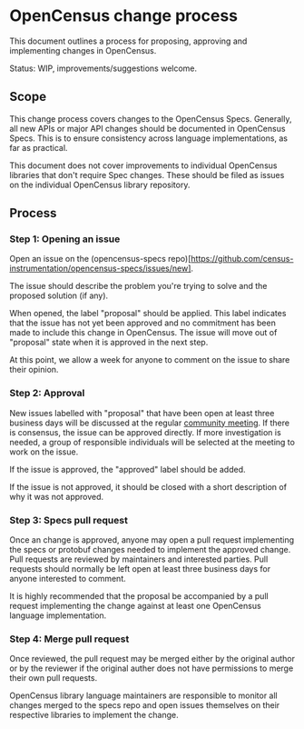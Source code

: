 # OpenCensus change process

This document outlines a process for proposing, approving and implementing changes in OpenCensus.

Status: WIP, improvements/suggestions welcome.

## Scope

This change process covers changes to the OpenCensus Specs. Generally, all new APIs or major
API changes should be documented in OpenCensus Specs. This is to ensure consistency across
language implementations, as far as practical.

This document does not cover improvements to individual OpenCensus libraries that don't
require Spec changes. These should be filed as issues on the individual OpenCensus library
repository.

## Process

### Step 1: Opening an issue

Open an issue on the (opencensus-specs repo)[https://github.com/census-instrumentation/opencensus-specs/issues/new].

The issue should describe the problem you're trying to solve and the proposed solution (if any).

When opened, the label "proposal" should be applied.
This label indicates that the issue has not yet been approved and no commitment has been made
to include this change in OpenCensus.
The issue will move out of "proposal" state when it is approved in the next step.

At this point, we allow a week for anyone to comment on the issue to share their opinion.

### Step 2: Approval

New issues labelled with "proposal" that have been open at least three business days will be discussed at the regular
[community meeting](https://docs.google.com/document/d/1AZEJ-ve9Qj9SlL5xIFU7drNWPfx2CLDIRvUzZsV7AR0/edit?usp=sharing).
If there is consensus, the issue can be approved directly. If more investigation is needed, a group of responsible
individuals will be selected at the meeting to work on the issue.

If the issue is approved, the "approved" label should be added.

If the issue is not approved, it should be closed with a short description of why it was not approved.

### Step 3: Specs pull request

Once an change is approved, anyone may open a pull request implementing the specs or protobuf changes needed to implement
the approved change. Pull requests are reviewed by maintainers and interested parties. Pull requests should normally be
left open at least three business days for anyone interested to comment.

It is highly recommended that the proposal be accompanied by a pull request implementing the change
against at least one OpenCensus language implementation.

### Step 4: Merge pull request

Once reviewed, the pull request may be merged either by the original author or by the reviewer if the original auther
does not have permissions to merge their own pull requests.

OpenCensus library language maintainers are responsible to monitor all changes merged to the specs repo and open issues
themselves on their respective libraries to implement the change.
